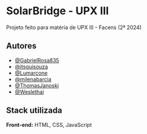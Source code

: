 # SolarBridge - UPX III

Projeto feito para matéria de UPX III - Facens (2ª 2024)



## Autores

- [@GabrielRosa835](https://www.github.com/GabrielRosa835)
- [@itsguisouza](https://www.github.com/itsguisouza)
- [@Lumarcone](https://www.github.com/Lumarcone)
- [@milenabarcia](https://www.github.com/milenabarcia)
- [@ThomasJanoski](https://www.github.com/ThomasJanoski)
- [@Weslethai](https://www.github.com/Weslethai)


## Stack utilizada

**Front-end:** HTML, CSS, JavaScript

